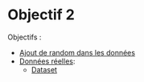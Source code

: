 # Objectif 2
Objectifs :
 - [Ajout de random dans les données](tiers.py)
 - [Données réelles](real.py):
    * [Dataset](https://www.kaggle.com/harlfoxem/housesalesprediction)
